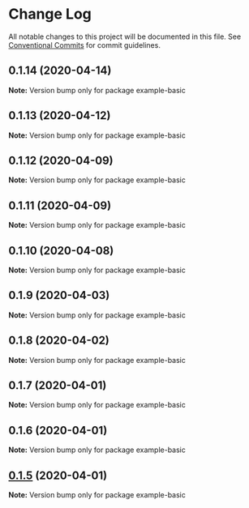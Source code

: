 # Change Log

All notable changes to this project will be documented in this file.
See [Conventional Commits](https://conventionalcommits.org) for commit guidelines.

## 0.1.14 (2020-04-14)

**Note:** Version bump only for package example-basic





## 0.1.13 (2020-04-12)

**Note:** Version bump only for package example-basic





## 0.1.12 (2020-04-09)

**Note:** Version bump only for package example-basic





## 0.1.11 (2020-04-09)

**Note:** Version bump only for package example-basic





## 0.1.10 (2020-04-08)

**Note:** Version bump only for package example-basic





## 0.1.9 (2020-04-03)

**Note:** Version bump only for package example-basic





## 0.1.8 (2020-04-02)

**Note:** Version bump only for package example-basic





## 0.1.7 (2020-04-01)

**Note:** Version bump only for package example-basic





## 0.1.6 (2020-04-01)

**Note:** Version bump only for package example-basic





## [0.1.5](https://github.com/candulabs/craft.js/compare/v0.1.0-beta.3...v0.1.5) (2020-04-01)

**Note:** Version bump only for package example-basic
